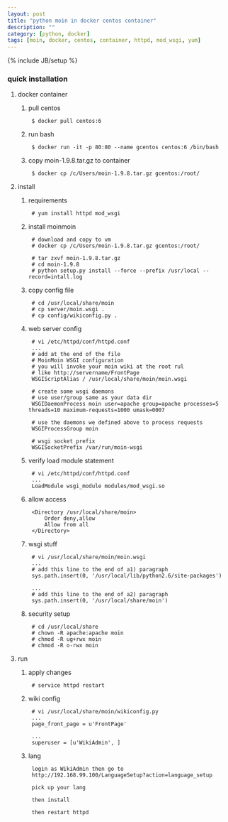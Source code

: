 ```yaml
---
layout: post
title: "python moin in docker centos container"
description: ""
category: [python, docker]
tags: [moin, docker, centos, container, httpd, mod_wsgi, yum]
---
```

{% include JB/setup %}


### quick installation

1. docker container

    1. pull centos

            $ docker pull centos:6

    1. run bash

            $ docker run -it -p 80:80 --name gcentos centos:6 /bin/bash

    1. copy moin-1.9.8.tar.gz to container

            $ docker cp /c/Users/moin-1.9.8.tar.gz gcentos:/root/

1. install

    1. requirements

            # yum install httpd mod_wsgi

    1. install moinmoin

            # download and copy to vm
            # docker cp /c/Users/moin-1.9.8.tar.gz gcentos:/root/

            # tar zxvf moin-1.9.8.tar.gz
            # cd moin-1.9.8
            # python setup.py install --force --prefix /usr/local --record=intall.log

    1. copy config file

            # cd /usr/local/share/moin
            # cp server/moin.wsgi .
            # cp config/wikiconfig.py .

    1. web server config

            # vi /etc/httpd/conf/httpd.conf
            ...
            # add at the end of the file
            # MoinMoin WSGI configuration
            # you will invoke your moin wiki at the root rul
            # like http://servername/FrontPage
            WSGIScriptAlias / /usr/local/share/moin/moin.wsgi

            # create some wsgi daemons
            # use user/group same as your data dir
            WSGIDaemonProcess moin user=apache group=apache processes=5 threads=10 maximum-requests=1000 umask=0007

            # use the daemons we defined above to process requests
            WSGIProcessGroup moin

            # wsgi socket prefix
            WSGISocketPrefix /var/run/moin-wsgi

    1. verify load module statement

            # vi /etc/httpd/conf/httpd.conf
            ...
            LoadModule wsgi_module modules/mod_wsgi.so

    1. allow access

            <Directory /usr/local/share/moin>
                Order deny,allow
                Allow from all
            </Directory>

    1. wsgi stuff

            # vi /usr/local/share/moin/moin.wsgi
            ...
            # add this line to the end of a1) paragraph
            sys.path.insert(0, '/usr/local/lib/python2.6/site-packages')

            ...
            # add this line to the end of a2) paragraph
            sys.path.insert(0, '/usr/local/share/moin')

    1. security setup

            # cd /usr/local/share
            # chown -R apache:apache moin
            # chmod -R ug+rwx moin
            # chmod -R o-rwx moin

1. run

    1. apply changes

            # service httpd restart

    1. wiki config

            # vi /usr/local/share/moin/wikiconfig.py
            ...
            page_front_page = u'FrontPage'

            ...
            superuser = [u'WikiAdmin', ]

    1. lang

            login as WikiAdmin then go to
            http://192.168.99.100/LanguageSetup?action=language_setup

            pick up your lang

            then install

            then restart httpd
